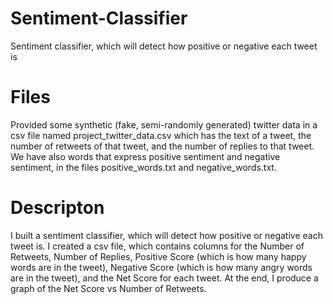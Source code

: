 # Sentiment-Classifier
Sentiment classifier, which will detect how positive or negative each tweet is


# Files
Provided some synthetic (fake, semi-randomly generated) twitter data in a csv file named project_twitter_data.csv which has the text of a tweet, the number of retweets of that tweet, and the number of replies to that tweet. We have also words that express positive sentiment and negative sentiment, in the files positive_words.txt and negative_words.txt.

# Descripton
I built a sentiment classifier, which will detect how positive or negative each tweet is. I created a csv file, which contains columns for the Number of Retweets, Number of Replies, Positive Score (which is how many happy words are in the tweet), Negative Score (which is how many angry words are in the tweet), and the Net Score for each tweet. At the end, I produce a graph of the Net Score vs Number of Retweets.


